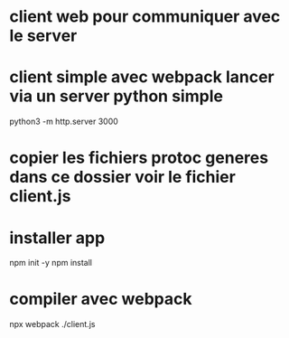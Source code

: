 
# client web pour communiquer avec le server 
# client simple avec webpack lancer via un server python simple

python3 -m http.server 3000

# copier les fichiers protoc generes dans ce dossier voir le fichier client.js

# installer app
npm init -y
npm install

# compiler avec webpack 
npx webpack ./client.js
